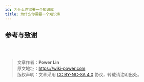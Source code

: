 ```yaml
---
id: 为什么你需要一个知识库
title: 为什么你需要一个知识库
---
```


## 参考与致谢 


<br />

<br />

> 文章作者：**Power Lin**  
> 原文地址：<https://wiki-power.com>  
> 版权声明：文章采用 [CC BY-NC-SA 4.0](https://creativecommons.org/licenses/by/4.0/deed.zh) 协议，转载请注明出处。